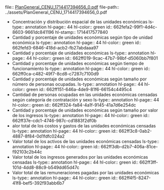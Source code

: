 file:: [PlanGeneral_CENU_1714417394656_0.pdf](../assets/PlanGeneral_CENU_1714417394656_0.pdf)
file-path:: ../assets/PlanGeneral_CENU_1714417394656_0.pdf

- Concentración y distribución espacial de las unidades económicas
  ls-type:: annotation
  hl-page:: 44
  hl-color:: green
  id:: 662fefa2-99f1-4d4c-8603-9661dc841196
  hl-stamp:: 1714417577840
- Cantidad y porcentaje de unidades económicas según tipo de unidad económica
  ls-type:: annotation
  hl-page:: 44
  hl-color:: green
  id:: 662fefd3-6846-418d-acb2-fb27abdaaa97
- Cantidad y porcentaje de unidades económicas
  ls-type:: annotation
  hl-page:: 44
  hl-color:: green
  id:: 662ff019-9cac-47b7-98bf-d5060bb7f801
- Cantidad y porcentaje de unidades económicas según tiempo de funcionamiento
  ls-type:: annotation
  hl-page:: 44
  hl-color:: green
  id:: 662ff0ca-c482-49f7-8cd8-c7287c7100d9
- Cantidad y porcentaje de unidades económicas según tamaño por número de personas ocupadas.
  ls-type:: annotation
  hl-page:: 44
  hl-color:: green
  id:: 662ff151-646a-4de9-81f6-66154c4495c4
- Cantidad de personas ocupadas en las unidades económicas censadas según categoría de contratación y sexo
  ls-type:: annotation
  hl-page:: 44
  hl-color:: green
  id:: 662ff324-fa84-4a1f-9145-41a7d6e254dc
- Cantidad y porcentaje de unidades económicas según tamaño por valor de los ingresos
  ls-type:: annotation
  hl-page:: 44
  hl-color:: green
  id:: 662ff37e-cdc1-4746-987c-cd1883f2df0b
- alor total de los costos y gastos de las unidades económicas censadas
  ls-type:: annotation
  hl-page:: 44
  hl-color:: green
  id:: 662ff3c8-0ab2-4887-8f84-0d1fdfc024a2
- Valor total de los activos de las unidades económicas censadas
  ls-type:: annotation
  hl-page:: 44
  hl-color:: green
  id:: 662ff3db-d2b7-406a-81ce-f92103c2b44c
- Valor total de los ingresos generados por las unidades económicas censadas
  ls-type:: annotation
  hl-page:: 44
  hl-color:: green
  id:: 662ff3ff-101d-4dd8-88c9-b549dd65d47c
- Valor total de las remuneraciones pagadas por las unidades económicas
  ls-type:: annotation
  hl-page:: 44
  hl-color:: green
  id:: 662ff4f5-8247-41f8-bef5-392f93abb6b7